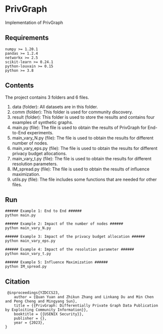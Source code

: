 # PrivGraph
Implementation of PrivGraph
## Requirements


```
numpy >= 1.20.1
pandas >= 1.2.4
networkx >= 2.5
scikit-learn >= 0.24.1
python-louvain >= 0.15
python >= 3.8
```

## Contents

The project contains 3 folders and 6 files.

1. data (folder): All datasets are in this folder.
2. comm (folder): This folder is used for community discovery.
3. result (folder): This folder is used to store the results and contains four examples of synthetic graphs.
4. main.py (file): The file is used to obtain the results of PrivGraph for End-to-End experiments.
5. main_vary_N.py (file): The file is used to obtain the results for different number of nodes.
6. main_vary_eps.py (file): The file is used to obtain the results for different privacy budget allocations.
7. main_vary_t.py (file): The file is used to obtain the results for different resolution parameters.
8. IM_spread.py (file): The file is used to obtain the results of influence maximization.
9. utils.py (file): The file includes some functions that are needed for other files.

## Run


```
###### Example 1: End to End ######
python main.py

###### Example 2: Impact of the number of nodes ######
python main_vary_N.py

###### Example 3: Impact of the privacy budget allocation ######
python main_vary_eps.py

###### Example 4: Impact of the resolution parameter ######
python main_vary_t.py

###### Example 5: Influence Maximization ######
python IM_spread.py
```

## Citation

```
 @inproceedings{YZDCCS23,
    author = {Quan Yuan and Zhikun Zhang and Linkang Du and Min Chen and Peng Cheng and Mingyang Sun},
    title = {{PrivGraph: Differentially Private Graph Data Publication by Exploiting Community Information}},
    booktitle = {{USENIX Security}},
    publisher = {},
    year = {2023},
}
```